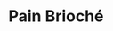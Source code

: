 ---
layout: recette-v2
categories: [recettes]
hidden: true
lang: fr
sitemap: true
title: Pain Brioché
type: boulangerie
withYeast: true
utensils:
  - machine-pain
  - saladier
  - corne
  - coupe-pate
  - saladier
  - grille
  - pinceau
recettes:
  Viennois:
    ingredients:
      - nom: lait
        qte: 120
        unite: mL
      - nom: levure sèche
        qte: 3
        unite: gr
      - nom: oeuf
        qte: 1
      - nom: farine blanche
        qte: 240
        unite: gr
        variable: true
      - nom: sucre blanc
        qte: 15
        unite: gr
      - nom: sel
        qte: 4
        unite: gr
      - nom: beurre
        qte: 20
        unite: gr
    etapes:
      - label: Pétrissage et Pointage (la veille - soir)
        details:
          - Couper le beurre en tout petits dés
          - Dans le récipient de la machine à pain, verser le mélange lait-levure
          - Ajouter l'oeuf battu
          - Ajouter la farine
          - Ajouter le sucre
          - Ajouter le sel
          - Ajouter le beurre
          - Lancer le programme "pétrissage seulement"
          - Dégazer
          - Réserver au frais pour au moins 6h
      - label: Façonnage (le lendemain - matin)
        details:
          - Déverser le pâton sur le plan de travail
          - Dégazer
          - Diviser 
          - Replier chaque pâton en son milieu sur la longueur deux fois (dans le même sens)
          - Laisser une détente de 10 minutes au réfrigérateur
          - Placer une feuille de papier sulfurisé dans le moule à baguettes
          - Dégazer chaque pâton
          - Replier chaque pâton en son milieu sur la longueur. Tourner le pâton à 180 degrés. Répéter trois fois
          - Laisser une détente de 5 minutes
          - Allonger 1/2
          - Laisser une détente de 5 minutes
          - Allonger 2/2
          - Placer chaque pâton dans le moule à baguettes
          - Badigeonner avec un jaune d'oeuf
          - Grigner (assez profondément)
          - Laisser reposer 1 heure à 25°C
      - label: Cuisson
        emoji: 🔥
        details:
        - Cuire 15 à 20 minutes à 160°C
        - Laisser ressuer sur une grille 30 minutes
  Parker House Rolls:
    ingredients: 
      - nom: lait
        qte: 180
        unite: mL
      - nom: levure sèche
        qte: 3
        unite: gr
      - nom: oeuf
        qte: 1
      - nom: farine T55
        qte: 450
        unite: gr
        variable: true
      - nom: sucre blanc
        qte: 10
        unite: gr
      - nom: sel
        qte: 6
        unite: gr
      - nom: beurre
        qte: 75
        unite: gr
    etapes:
      - label: Pétrissage et Pointage
        details:
          - Couper le beurre en tout petits dés
          - Dans le récipient de la machine à pain, verser le mélange lait-levure
          - Ajouter l'oeuf battu
          - Ajouter la farine
          - Ajouter le sucre
          - Ajouter le sel
          - Ajouter le beurre
          - Lancer le programme "pétrissage seulement"
      - label: Division, Boulage et Détente
        details:
          - Dégazer
          - Diviser en pâtons de poids égal
          - Bouler
          - Détente de 5 minutes
      - label: Façonnage
        details:
          - Façonner en petits pains
          - Laisser reposer 45 minutes à 25°C
          - Grigner
      - label: Cuisson
        emoji: 🔥
        details:
          - Cuire 15 à 18 minutes à 200°C
          - Badigeonner avec du beurre fondu
          - Laisser ressuer sur une grille 30 minutes
---